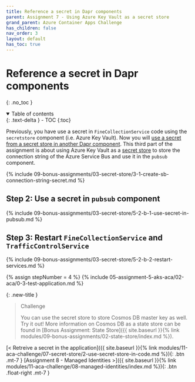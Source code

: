 ```yaml
---
title: Reference a secret in Dapr components
parent: Assignment 7 - Using Azure Key Vault as a secret store
grand_parent: Azure Container Apps Challenge
has_children: false
nav_order: 3
layout: default
has_toc: true
---
```


# Reference a secret in Dapr components

{: .no_toc }

<details open markdown="block">
  <summary>
    Table of contents
  </summary>
  {: .text-delta }
- TOC
{:toc}
</details>

Previously, you have use a secret in `FineCollectionService` code using the `secretstore` component (i.e. Azure Key Vault). Now you will [use a secret from a secret store in another Dapr component](https://docs.dapr.io/operations/components/component-secrets/). This third part of the assignment is about using Azure Key Vault as a [secret store](https://docs.dapr.io/operations/components/setup-secret-store/) to store the connection string of the Azure Service Bus and use it in the `pubsub` component.

<!-- ------------------------ SET CONNECTION STRING ------------------------ -->

{% include 09-bonus-assignments/03-secret-store/3-1-create-sb-connection-string-secret.md %}

## Step 2: Use a secret in `pubsub` component

{% include 09-bonus-assignments/03-secret-store/5-2-b-1-use-secret-in-pubsub.md %}

## Step 3: Restart `FineCollectionService` and `TrafficControlService`

{% include 09-bonus-assignments/03-secret-store/5-2-b-2-restart-services.md %}

<!-- -------------------------------- TEST --------------------------------- -->

{% assign stepNumber = 4 %}
{% include 05-assignment-5-aks-aca/02-aca/0-3-test-application.md %}

{: .new-title }
> Challenge
>
> You can use the secret store to store Cosmos DB master key as well. Try it out! More information on Cosmos DB as a state store can be found in [Bonus Assignment: State Store]({{ site.baseurl }}{% link modules/09-bonus-assignments/02-state-store/index.md %}).
>

<!-- ----------------------------- NAVIGATION ------------------------------ -->

<span class="fs-3">
[< Retreive a secret in the application]({{ site.baseurl }}{% link modules/11-aca-challenge/07-secret-store/2-use-secret-store-in-code.md %}){: .btn .mt-7 }
</span>
<span class="fs-3">
[Assignment 8 - Managed Identities >]({{ site.baseurl }}{% link modules/11-aca-challenge/08-managed-identities/index.md %}){: .btn .float-right .mt-7 }
</span>
